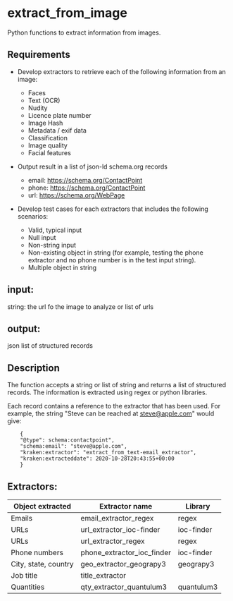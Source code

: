 # extract_from_image

Python functions to extract information from images.

## Requirements
- Develop extractors to retrieve each of the following information from an image:
  - Faces
  - Text (OCR)
  - Nudity
  - Licence plate number
  - Image Hash
  - Metadata / exif data
  - Classification
  - Image quality
  - Facial features

- Output result in a list of json-ld schema.org records
  - email: https://schema.org/ContactPoint 
  - phone: https://schema.org/ContactPoint
  - url: https://schema.org/WebPage
- Develop test cases for each extractors that includes the following scenarios:
  - Valid, typical input
  - Null input
  - Non-string input
  - Non-existing object in string (for example, testing the phone extractor and no phone number is in the test input string).
  - Multiple object in string
  

## input:
string: the url fo the image to analyze or list of urls

## output:
json list of structured records

## Description
The function accepts a string or list of string and returns a list of structured records. The information is extracted using regex or python libraries. 

Each record contains a reference to the extractor that has been used. 
For example, the string "Steve can be reached at steve@apple.com" would give:
```
    {
    "@type": schema:contactpoint",
    "schema:email": "steve@apple.com",
    "kraken:extractor": "extract_from_text-email_extractor",
    "kraken:extracteddate": 2020-10-28T20:43:55+00:00
    }
```

## Extractors:

Object extracted | Extractor name | Library
-----------------|----------------|--------
Emails | email_extractor_regex | regex
URLs | url_extractor_ioc-finder | ioc-finder
URLs | url_extractor_regex | regex
Phone numbers | phone_extractor_ioc_finder | ioc-finder
City, state, country | geo_extractor_geograpy3 | geograpy3
Job title | title_extractor |
Quantities | qty_extractor_quantulum3 | quantulum3






